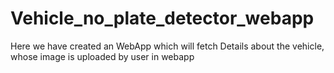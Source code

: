 # Vehicle_no_plate_detector_webapp
Here we have created an WebApp which will fetch Details about the vehicle, whose image is uploaded by user in webapp
